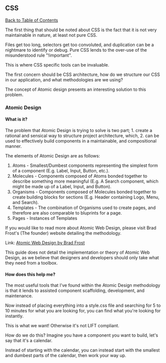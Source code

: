 ## CSS
[Back to Table of Contents](../README.md)

The first thing that should be noted about CSS is the fact that it is not very maintainable in nature, at least not pure CSS.

Files get too long, selectors get too convoluted, and duplication can be a nightmare to identify or debug.
Pure CSS lends to the over-use of the misunderstood rule "!important".

This is where CSS specific tools can be invaluable.

The first concern should be CSS architecture, how do we structure our CSS in our application, and what methodologies are we using?

The concept of Atomic design presents an interesting solution to this problem.

### Atomic Design

#### What is it?

The problem that Atomic Design is trying to solve is two part; 1. create a rational and sensical way to structure project architecture, which, 2. can be used to effectively build components in a maintainable, and compositional manner.

The elements of Atomic Design are as follows:
1. Atoms - Smallest/Dumbest components representing the simplest form of a component (E.g. Label, Input, Button, etc.).
2. Molecules - Components composed of Atoms bonded together to describe something more meaningful (E.g. A Search component, which might be made up of a Label, Input, and Button).
3. Organisms - Components composed of Molecules bonded together to create building blocks for sections (E.g. Header containing Logo, Menu, and Search).
4. Templates - The combination of Organisms used to create pages, and therefore are also comparable to bluprints for a page.
5. Pages - Instances of Templates

If you would like to read more about Atomic Web Design, please visit Brad Frost's (The founder) website detailing the methodology.

Link: [Atomic Web Design by Brad Frost](http://bradfrost.com/blog/post/atomic-web-design/)

This guide does not detail the implementation or theory of Atomic Web Design, as we believe that designers and developers should only take what they need from a toolbox.

#### How does this help me?

The most useful tools that I've found within the Atomic Design methodology is that it lends to assisted component scaffolding, development, and maintenance.

Now instead of placing everything into a style.css file and searching for 5 to 10 minutes for what you are looking for, you can find what you're looking for instantly.

This is what we want! Otherwise it's not LIFT compliant.

How do we do this? Imagine you have a component you want to build, let's say that it's a calendar.

Instead of starting with the calendar, you can instead start with the smallest and dumbest parts of the calendar, then work your way up.


